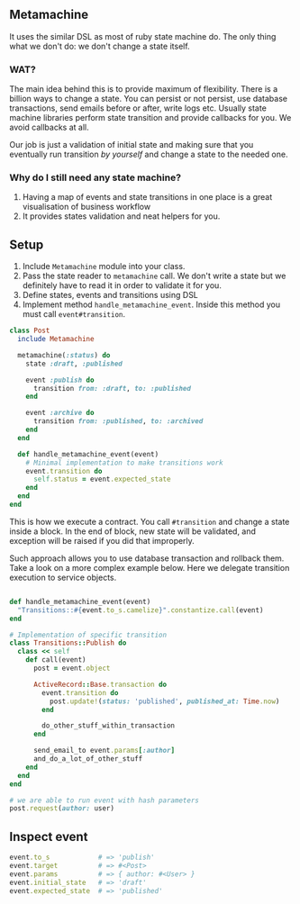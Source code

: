 ## Metamachine

It uses the similar DSL as most of ruby state machine do. The only thing what we don't do: we don't change a state itself.

### WAT?
The main idea behind this is to provide maximum of flexibility. There is a billion ways to change a state.
You can persist or not persist, use database transactions, send emails before or after, write logs etc.
Usually state machine libraries perform state transition and provide callbacks for you. We avoid callbacks at all.

Our job is just a validation of initial state and making sure that you eventually run transition _by yourself_ and change a state to the needed one.

### Why do I still need any state machine?

1. Having a map of events and state transitions in one place is a great visualisation of business workflow
2. It provides states validation and neat helpers for you.

## Setup

1. Include `Metamachine` module into your class.
2. Pass the state reader to `metamachine` call. We don't write a state but we definitely have to read it in order to validate it for you.
3. Define states, events and transitions using DSL
4. Implement method `handle_metamachine_event`. Inside this method you must call `event#transition`.


```ruby
class Post
  include Metamachine

  metamachine(:status) do
    state :draft, :published

    event :publish do
      transition from: :draft, to: :published
    end

    event :archive do
      transition from: :published, to: :archived
    end
  end

  def handle_metamachine_event(event)
    # Minimal implementation to make transitions work
    event.transition do
      self.status = event.expected_state
    end
  end
end
```

This is how we execute a contract. You call `#transition` and change a state inside a block.
In the end of block, new state will be validated, and exception will be raised if you did that improperly.

Such approach allows you to use database transaction and rollback them. Take a look on a more complex example below. Here we delegate transition execution to service objects.

```ruby

def handle_metamachine_event(event)
  "Transitions::#{event.to_s.camelize}".constantize.call(event)
end

# Implementation of specific transition
class Transitions::Publish do
  class << self
    def call(event)
      post = event.object

      ActiveRecord::Base.transaction do
        event.transition do
          post.update!(status: 'published', published_at: Time.now)
        end

        do_other_stuff_within_transaction
      end

      send_email_to event.params[:author]
      and_do_a_lot_of_other_stuff
    end
  end
end

# we are able to run event with hash parameters
post.request(author: user)

```

## Inspect event

```ruby
event.to_s            # => 'publish'
event.target          # => #<Post>
event.params          # => { author: #<User> }
event.initial_state   # => 'draft'
event.expected_state  # => 'published'
```

